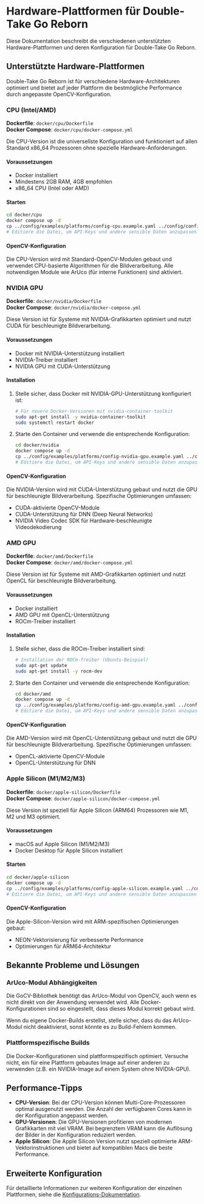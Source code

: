 # Hardware-Plattformen für Double-Take Go Reborn

Diese Dokumentation beschreibt die verschiedenen unterstützten Hardware-Plattformen und deren Konfiguration für Double-Take Go Reborn.

## Unterstützte Hardware-Plattformen

Double-Take Go Reborn ist für verschiedene Hardware-Architekturen optimiert und bietet auf jeder Plattform die bestmögliche Performance durch angepasste OpenCV-Konfiguration.

### CPU (Intel/AMD)

**Dockerfile**: `docker/cpu/Dockerfile`  
**Docker Compose**: `docker/cpu/docker-compose.yml`

Die CPU-Version ist die universellste Konfiguration und funktioniert auf allen Standard x86_64 Prozessoren ohne spezielle Hardware-Anforderungen.

#### Voraussetzungen
- Docker installiert
- Mindestens 2GB RAM, 4GB empfohlen
- x86_64 CPU (Intel oder AMD)

#### Starten
```bash
cd docker/cpu
docker compose up -d
cp ../config/examples/platforms/config-cpu.example.yaml ../config/config.yaml
# Editiere die Datei, um API-Keys und andere sensible Daten anzupassen
```

#### OpenCV-Konfiguration
Die CPU-Version wird mit Standard-OpenCV-Modulen gebaut und verwendet CPU-basierte Algorithmen für die Bildverarbeitung. Alle notwendigen Module wie ArUco (für interne Funktionen) sind aktiviert.

### NVIDIA GPU

**Dockerfile**: `docker/nvidia/Dockerfile`  
**Docker Compose**: `docker/nvidia/docker-compose.yml`

Diese Version ist für Systeme mit NVIDIA-Grafikkarten optimiert und nutzt CUDA für beschleunigte Bildverarbeitung.

#### Voraussetzungen
- Docker mit NVIDIA-Unterstützung installiert
- NVIDIA-Treiber installiert
- NVIDIA GPU mit CUDA-Unterstützung

#### Installation
1. Stelle sicher, dass Docker mit NVIDIA-GPU-Unterstützung konfiguriert ist:
   ```bash
   # Für neuere Docker-Versionen mit nvidia-container-toolkit
   sudo apt-get install -y nvidia-container-toolkit
   sudo systemctl restart docker
   ```

2. Starte den Container und verwende die entsprechende Konfiguration:
   ```bash
   cd docker/nvidia
   docker compose up -d
   cp ../config/examples/platforms/config-nvidia-gpu.example.yaml ../config/config.yaml
   # Editiere die Datei, um API-Keys und andere sensible Daten anzupassen
   ```

#### OpenCV-Konfiguration
Die NVIDIA-Version wird mit CUDA-Unterstützung gebaut und nutzt die GPU für beschleunigte Bildverarbeitung. Spezifische Optimierungen umfassen:
- CUDA-aktivierte OpenCV-Module
- CUDA-Unterstützung für DNN (Deep Neural Networks)
- NVIDIA Video Codec SDK für Hardware-beschleunigte Videodekodierung

### AMD GPU

**Dockerfile**: `docker/amd/Dockerfile`  
**Docker Compose**: `docker/amd/docker-compose.yml`

Diese Version ist für Systeme mit AMD-Grafikkarten optimiert und nutzt OpenCL für beschleunigte Bildverarbeitung.

#### Voraussetzungen
- Docker installiert
- AMD GPU mit OpenCL-Unterstützung
- ROCm-Treiber installiert

#### Installation
1. Stelle sicher, dass die ROCm-Treiber installiert sind:
   ```bash
   # Installation der ROCm-Treiber (Ubuntu-Beispiel)
   sudo apt-get update
   sudo apt-get install -y rocm-dev
   ```

2. Starte den Container und verwende die entsprechende Konfiguration:
   ```bash
   cd docker/amd
   docker compose up -d
   cp ../config/examples/platforms/config-amd-gpu.example.yaml ../config/config.yaml
   # Editiere die Datei, um API-Keys und andere sensible Daten anzupassen
   ```

#### OpenCV-Konfiguration
Die AMD-Version wird mit OpenCL-Unterstützung gebaut und nutzt die GPU für beschleunigte Bildverarbeitung. Spezifische Optimierungen umfassen:
- OpenCL-aktivierte OpenCV-Module
- OpenCL-Unterstützung für DNN

### Apple Silicon (M1/M2/M3)

**Dockerfile**: `docker/apple-silicon/Dockerfile`  
**Docker Compose**: `docker/apple-silicon/docker-compose.yml`

Diese Version ist speziell für Apple Silicon (ARM64) Prozessoren wie M1, M2 und M3 optimiert.

#### Voraussetzungen
- macOS auf Apple Silicon (M1/M2/M3)
- Docker Desktop für Apple Silicon installiert

#### Starten
```bash
cd docker/apple-silicon
docker compose up -d
cp ../config/examples/platforms/config-apple-silicon.example.yaml ../config/config.yaml
# Editiere die Datei, um API-Keys und andere sensible Daten anzupassen
```

#### OpenCV-Konfiguration
Die Apple-Silicon-Version wird mit ARM-spezifischen Optimierungen gebaut:
- NEON-Vektorisierung für verbesserte Performance
- Optimierungen für ARM64-Architektur

## Bekannte Probleme und Lösungen

### ArUco-Modul Abhängigkeiten

Die GoCV-Bibliothek benötigt das ArUco-Modul von OpenCV, auch wenn es nicht direkt von der Anwendung verwendet wird. Alle Docker-Konfigurationen sind so eingestellt, dass dieses Modul korrekt gebaut wird.

Wenn du eigene Docker-Builds erstellst, stelle sicher, dass du das ArUco-Modul nicht deaktivierst, sonst könnte es zu Build-Fehlern kommen.

### Plattformspezifische Builds

Die Docker-Konfigurationen sind plattformspezifisch optimiert. Versuche nicht, ein für eine Plattform gebautes Image auf einer anderen zu verwenden (z.B. ein NVIDIA-Image auf einem System ohne NVIDIA-GPU).

## Performance-Tipps

- **CPU-Version**: Bei der CPU-Version können Multi-Core-Prozessoren optimal ausgenutzt werden. Die Anzahl der verfügbaren Cores kann in der Konfiguration angepasst werden.
- **GPU-Versionen**: Die GPU-Versionen profitieren von modernen Grafikkarten mit viel VRAM. Bei begrenztem VRAM kann die Auflösung der Bilder in der Konfiguration reduziert werden.
- **Apple Silicon**: Die Apple Silicon Version nutzt speziell optimierte ARM-Vektorinstruktionen und bietet auf kompatiblen Macs die beste Performance.

## Erweiterte Konfiguration

Für detaillierte Informationen zur weiteren Konfiguration der einzelnen Plattformen, siehe die [Konfigurations-Dokumentation](CONFIGURATION.md).
